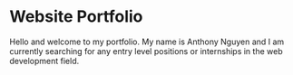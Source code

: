 # Website Portfolio
Hello and welcome to my portfolio. My name is Anthony Nguyen and I am currently searching for any entry level positions or internships in the web development field.
